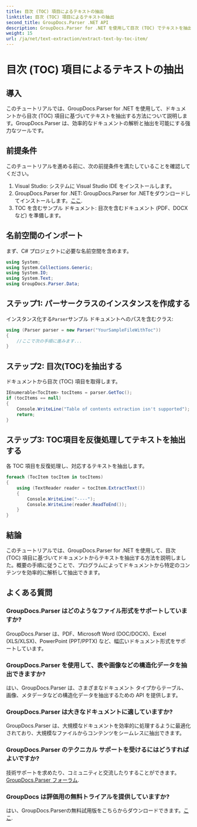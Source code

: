 ```yaml
---
title: 目次 (TOC) 項目によるテキストの抽出
linktitle: 目次 (TOC) 項目によるテキストの抽出
second_title: GroupDocs.Parser .NET API
description: GroupDocs.Parser for .NET を使用して目次 (TOC) でテキストを抽出します。構造化データの抽出のための効率的なドキュメント解析手法を学習します。
weight: 15
url: /ja/net/text-extraction/extract-text-by-toc-item/
---
```


# 目次 (TOC) 項目によるテキストの抽出

## 導入
このチュートリアルでは、GroupDocs.Parser for .NET を使用して、ドキュメントから目次 (TOC) 項目に基づいてテキストを抽出する方法について説明します。GroupDocs.Parser は、効率的なドキュメントの解析と抽出を可能にする強力なツールです。
## 前提条件
このチュートリアルを進める前に、次の前提条件を満たしていることを確認してください。
1. Visual Studio: システムに Visual Studio IDE をインストールします。
2.  GroupDocs.Parser for .NET: GroupDocs.Parser for .NETをダウンロードしてインストールします。[ここ](https://releases.groupdocs.com/parser/net/).
3. TOC を含むサンプル ドキュメント: 目次を含むドキュメント (PDF、DOCX など) を準備します。

## 名前空間のインポート
まず、C# プロジェクトに必要な名前空間を含めます。
```csharp
using System;
using System.Collections.Generic;
using System.IO;
using System.Text;
using GroupDocs.Parser.Data;
```
## ステップ1: パーサークラスのインスタンスを作成する
インスタンス化する`Parser`サンプル ドキュメントへのパスを含むクラス:
```csharp
using (Parser parser = new Parser("YourSampleFileWithToc"))
{
    //ここで次の手順に進みます...
}
```
## ステップ2: 目次(TOC)を抽出する
ドキュメントから目次 (TOC) 項目を取得します。
```csharp
IEnumerable<TocItem> tocItems = parser.GetToc();
if (tocItems == null)
{
    Console.WriteLine("Table of contents extraction isn't supported");
    return;
}
```
## ステップ3: TOC項目を反復処理してテキストを抽出する
各 TOC 項目を反復処理し、対応するテキストを抽出します。
```csharp
foreach (TocItem tocItem in tocItems)
{
    using (TextReader reader = tocItem.ExtractText())
    {
        Console.WriteLine("----");
        Console.WriteLine(reader.ReadToEnd());
    }
}
```

## 結論
このチュートリアルでは、GroupDocs.Parser for .NET を使用して、目次 (TOC) 項目に基づいてドキュメントからテキストを抽出する方法を説明しました。概要の手順に従うことで、プログラムによってドキュメントから特定のコンテンツを効率的に解析して抽出できます。

## よくある質問
### GroupDocs.Parser はどのようなファイル形式をサポートしていますか?
GroupDocs.Parser は、PDF、Microsoft Word (DOC/DOCX)、Excel (XLS/XLSX)、PowerPoint (PPT/PPTX) など、幅広いドキュメント形式をサポートしています。
### GroupDocs.Parser を使用して、表や画像などの構造化データを抽出できますか?
はい、GroupDocs.Parser は、さまざまなドキュメント タイプからテーブル、画像、メタデータなどの構造化データを抽出するための API を提供します。
### GroupDocs.Parser は大きなドキュメントに適していますか?
GroupDocs.Parser は、大規模なドキュメントを効率的に処理するように最適化されており、大規模なファイルからコンテンツをシームレスに抽出できます。
### GroupDocs.Parser のテクニカル サポートを受けるにはどうすればよいですか?
技術サポートを求めたり、コミュニティと交流したりすることができます。[GroupDocs.Parser フォーラム](https://forum.groupdocs.com/c/parser/17).
### GroupDocs は評価用の無料トライアルを提供していますか?
はい、GroupDocs.Parserの無料試用版をこちらからダウンロードできます。[ここ](https://releases.groupdocs.com/).